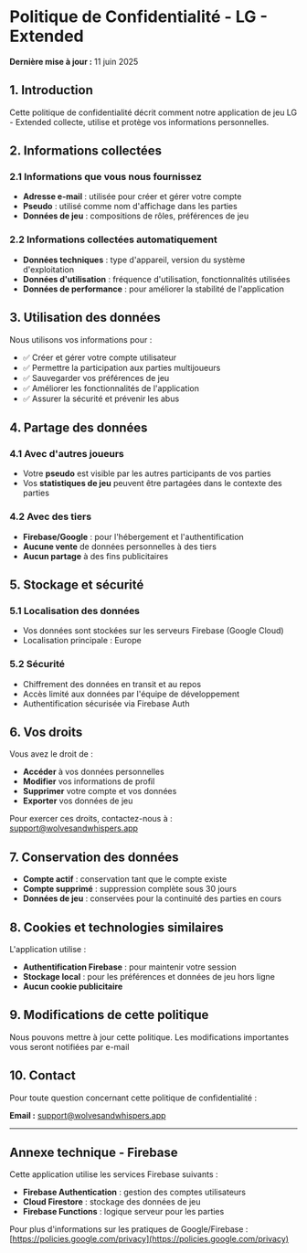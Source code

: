 # Politique de Confidentialité - LG - Extended

**Dernière mise à jour :** 11 juin 2025

## 1. Introduction

Cette politique de confidentialité décrit comment notre application de jeu LG - Extended collecte, utilise et protège vos informations personnelles.

## 2. Informations collectées

### 2.1 Informations que vous nous fournissez
- **Adresse e-mail** : utilisée pour créer et gérer votre compte
- **Pseudo** : utilisé comme nom d'affichage dans les parties
- **Données de jeu** : compositions de rôles, préférences de jeu

### 2.2 Informations collectées automatiquement
- **Données techniques** : type d'appareil, version du système d'exploitation
- **Données d'utilisation** : fréquence d'utilisation, fonctionnalités utilisées
- **Données de performance** : pour améliorer la stabilité de l'application

## 3. Utilisation des données

Nous utilisons vos informations pour :
- ✅ Créer et gérer votre compte utilisateur
- ✅ Permettre la participation aux parties multijoueurs
- ✅ Sauvegarder vos préférences de jeu
- ✅ Améliorer les fonctionnalités de l'application
- ✅ Assurer la sécurité et prévenir les abus

## 4. Partage des données

### 4.1 Avec d'autres joueurs
- Votre **pseudo** est visible par les autres participants de vos parties
- Vos **statistiques de jeu** peuvent être partagées dans le contexte des parties

### 4.2 Avec des tiers
- **Firebase/Google** : pour l'hébergement et l'authentification
- **Aucune vente** de données personnelles à des tiers
- **Aucun partage** à des fins publicitaires

## 5. Stockage et sécurité

### 5.1 Localisation des données
- Vos données sont stockées sur les serveurs Firebase (Google Cloud)
- Localisation principale : Europe

### 5.2 Sécurité
- Chiffrement des données en transit et au repos
- Accès limité aux données par l'équipe de développement
- Authentification sécurisée via Firebase Auth

## 6. Vos droits

Vous avez le droit de :
- **Accéder** à vos données personnelles
- **Modifier** vos informations de profil
- **Supprimer** votre compte et vos données
- **Exporter** vos données de jeu

Pour exercer ces droits, contactez-nous à : support@wolvesandwhispers.app

## 7. Conservation des données

- **Compte actif** : conservation tant que le compte existe
- **Compte supprimé** : suppression complète sous 30 jours
- **Données de jeu** : conservées pour la continuité des parties en cours

## 8. Cookies et technologies similaires

L'application utilise :
- **Authentification Firebase** : pour maintenir votre session
- **Stockage local** : pour les préférences et données de jeu hors ligne
- **Aucun cookie publicitaire**

## 9. Modifications de cette politique

Nous pouvons mettre à jour cette politique. Les modifications importantes vous seront notifiées par e-mail

## 10. Contact

Pour toute question concernant cette politique de confidentialité :

**Email :** support@wolvesandwhispers.app

---

## Annexe technique - Firebase

Cette application utilise les services Firebase suivants :
- **Firebase Authentication** : gestion des comptes utilisateurs
- **Cloud Firestore** : stockage des données de jeu
- **Firebase Functions** : logique serveur pour les parties

Pour plus d'informations sur les pratiques de Google/Firebase : [https://policies.google.com/privacy](https://policies.google.com/privacy)
